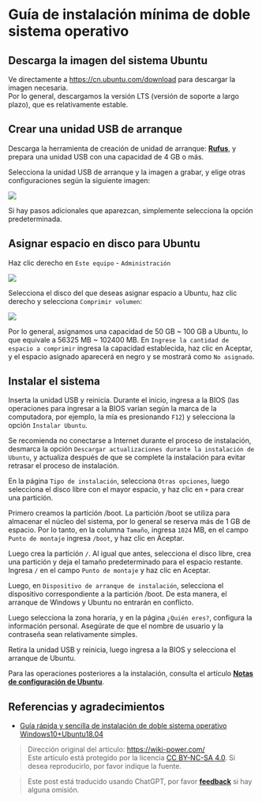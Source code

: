 # Guía de instalación mínima de doble sistema operativo

## Descarga la imagen del sistema Ubuntu

Ve directamente a <https://cn.ubuntu.com/download> para descargar la imagen necesaria.  
Por lo general, descargamos la versión LTS (versión de soporte a largo plazo), que es relativamente estable.

## Crear una unidad USB de arranque

Descarga la herramienta de creación de unidad de arranque: [**Rufus**](http://rufus.ie/), y prepara una unidad USB con una capacidad de 4 GB o más.

Selecciona la unidad USB de arranque y la imagen a grabar, y elige otras configuraciones según la siguiente imagen:

![](https://wiki-media-1253965369.cos.ap-guangzhou.myqcloud.com/img/20210323163003.png)

Si hay pasos adicionales que aparezcan, simplemente selecciona la opción predeterminada.

## Asignar espacio en disco para Ubuntu

Haz clic derecho en `Este equipo` - `Administración`

![](https://wiki-media-1253965369.cos.ap-guangzhou.myqcloud.com/img/20210323163446.png)

Selecciona el disco del que deseas asignar espacio a Ubuntu, haz clic derecho y selecciona `Comprimir volumen`:

![](https://wiki-media-1253965369.cos.ap-guangzhou.myqcloud.com/img/20210323164043.png)

Por lo general, asignamos una capacidad de 50 GB ~ 100 GB a Ubuntu, lo que equivale a 56325 MB ~ 102400 MB. En `Ingrese la cantidad de espacio a comprimir` ingresa la capacidad establecida, haz clic en Aceptar, y el espacio asignado aparecerá en negro y se mostrará como `No asignado`.

## Instalar el sistema

Inserta la unidad USB y reinicia. Durante el inicio, ingresa a la BIOS (las operaciones para ingresar a la BIOS varían según la marca de la computadora, por ejemplo, la mía es presionando `F12`) y selecciona la opción `Instalar Ubuntu`.

Se recomienda no conectarse a Internet durante el proceso de instalación, desmarca la opción `Descargar actualizaciones durante la instalación de Ubuntu`, y actualiza después de que se complete la instalación para evitar retrasar el proceso de instalación.

En la página `Tipo de instalación`, selecciona `Otras opciones`, luego selecciona el disco libre con el mayor espacio, y haz clic en `+` para crear una partición.

Primero creamos la partición /boot. La partición /boot se utiliza para almacenar el núcleo del sistema, por lo general se reserva más de 1 GB de espacio. Por lo tanto, en la columna `Tamaño`, ingresa `1024` MB, en el campo `Punto de montaje` ingresa `/boot`, y haz clic en Aceptar.

Luego crea la partición `/`. Al igual que antes, selecciona el disco libre, crea una partición y deja el tamaño predeterminado para el espacio restante. Ingresa `/` en el campo `Punto de montaje` y haz clic en Aceptar.

Luego, en `Dispositivo de arranque de instalación`, selecciona el dispositivo correspondiente a la partición /boot. De esta manera, el arranque de Windows y Ubuntu no entrarán en conflicto.

Luego selecciona la zona horaria, y en la página `¿Quién eres?`, configura la información personal. Asegúrate de que el nombre de usuario y la contraseña sean relativamente simples.

Retira la unidad USB y reinicia, luego ingresa a la BIOS y selecciona el arranque de Ubuntu.

Para las operaciones posteriores a la instalación, consulta el artículo [**Notas de configuración de Ubuntu**](https://wiki-power.com/es/Ubuntu%E9%85%8D%E7%BD%AE%E7%AC%94%E8%AE%B0).

## Referencias y agradecimientos

- [Guía rápida y sencilla de instalación de doble sistema operativo Windows10+Ubuntu18.04](https://regulus.cc/2019/10/05/Windows10+Ubuntu18.04%E5%8F%8C%E7%B3%BB%E7%BB%9F%E7%AE%80%E5%8D%95%E5%AE%89%E8%A3%85%E6%8C%87%E5%8C%97/)

> Dirección original del artículo: <https://wiki-power.com/>  
> Este artículo está protegido por la licencia [CC BY-NC-SA 4.0](https://creativecommons.org/licenses/by/4.0/deed.zh). Si desea reproducirlo, por favor indique la fuente.

> Este post está traducido usando ChatGPT, por favor [**feedback**](https://github.com/linyuxuanlin/Wiki_MkDocs/issues/new) si hay alguna omisión.